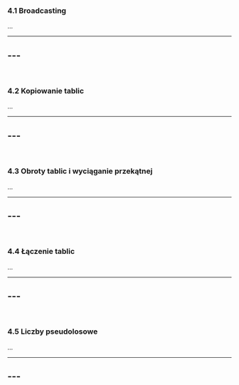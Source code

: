 ### 4.1 Broadcasting
...

---
**---**
---
&nbsp;
### 4.2 Kopiowanie tablic
...

---
**---**
---
&nbsp;
### 4.3 Obroty tablic i wyciąganie przekątnej
...

---
**---**
---
&nbsp;
### 4.4 Łączenie tablic
...

---
**---**
---
&nbsp;
### 4.5 Liczby pseudolosowe
...

---
**---**
---
&nbsp;

